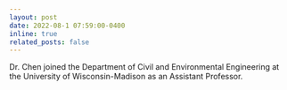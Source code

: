 ```yaml
---
layout: post
date: 2022-08-1 07:59:00-0400
inline: true
related_posts: false
---
```


Dr. Chen joined the Department of Civil and Environmental Engineering at the University of Wisconsin-Madison as an Assistant Professor. 
